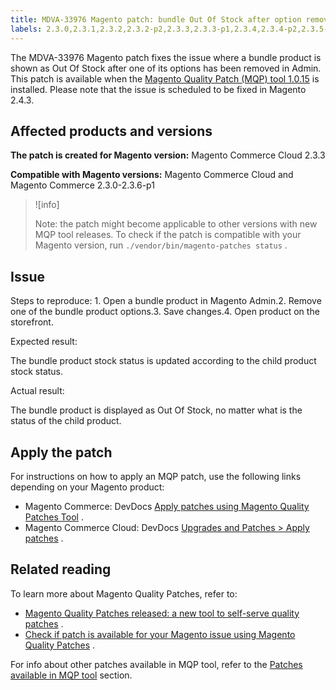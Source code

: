 ```yaml
---
title: MDVA-33976 Magento patch: bundle Out Of Stock after option removed
labels: 2.3.0,2.3.1,2.3.2,2.3.2-p2,2.3.3,2.3.3-p1,2.3.4,2.3.4-p2,2.3.5-p1,2.3.5-p2,2.3.6,2.3.6-p1,MQP 1.0.15,MQP patches,Magento Commerce,Magento Commerce Cloud,Magento Quality Patches,support tools
---
```


The MDVA-33976 Magento patch fixes the issue where a bundle product is shown as Out Of Stock after one of its options has been removed in Admin. This patch is available when the [Magento Quality Patch (MQP) tool 1.0.15](https://devdocs.magento.com/guides/v2.4/comp-mgr/patching.html#mqp) is installed. Please note that the issue is scheduled to be fixed in Magento 2.4.3.

## Affected products and versions

 **The patch is created for Magento version:** Magento Commerce Cloud 2.3.3

 **Compatible with Magento versions:** Magento Commerce Cloud and Magento Commerce 2.3.0-2.3.6-p1

>![info]
>
>Note: the patch might become applicable to other versions with new MQP tool releases. To check if the patch is compatible with your Magento version, run `./vendor/bin/magento-patches status` .

## Issue

 <span class="wysiwyg-underline">Steps to reproduce:</span> 1. Open a bundle product in Magento Admin.2. Remove one of the bundle product options.3. Save changes.4. Open product on the storefront.

 <span class="wysiwyg-underline">Expected result:</span> 

The bundle product stock status is updated according to the child product stock status.

 <span class="wysiwyg-underline">Actual result:</span> 

The bundle product is displayed as Out Of Stock, no matter what is the status of the child product.

## Apply the patch

For instructions on how to apply an MQP patch, use the following links depending on your Magento product:

* Magento Commerce: DevDocs [Apply patches using Magento Quality Patches Tool](https://devdocs.magento.com/guides/v2.4/comp-mgr/patching/mqp.html) .
* Magento Commerce Cloud: DevDocs [Upgrades and Patches > Apply patches](https://devdocs.magento.com/cloud/project/project-patch.html) .

## Related reading

To learn more about Magento Quality Patches, refer to:

* [Magento Quality Patches released: a new tool to self-serve quality patches](https://support.magento.com/hc/en-us/articles/360047139492) .
* [Check if patch is available for your Magento issue using Magento Quality Patches](https://support.magento.com/hc/en-us/articles/360047125252) .

For info about other patches available in MQP tool, refer to the [Patches available in MQP tool](https://support.magento.com/hc/en-us/sections/360010506631-Patches-available-in-MQP-tool-) section.